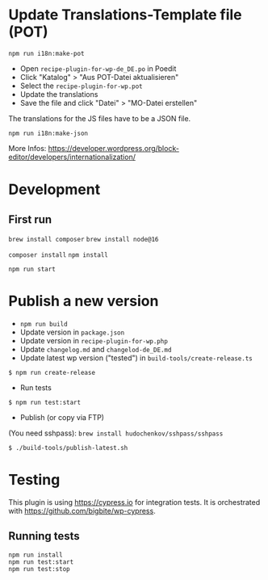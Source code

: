 # Update Translations-Template file (POT)

`npm run i18n:make-pot`

- Open `recipe-plugin-for-wp-de_DE.po` in Poedit
- Click "Katalog" > "Aus POT-Datei aktualisieren"
- Select the `recipe-plugin-for-wp.pot`
- Update the translations
- Save the file and click "Datei" > "MO-Datei erstellen"

The translations for the JS files have to be a JSON file.

`npm run i18n:make-json`

More Infos: https://developer.wordpress.org/block-editor/developers/internationalization/

# Development

## First run

`brew install composer`
`brew install node@16`

`composer install`
`npm install`

`npm run start`

# Publish a new version

- `npm run build`
- Update version in `package.json`
- Update version in `recipe-plugin-for-wp.php`
- Update `changelog.md` and `changelod-de_DE.md`
- Update latest wp version ("tested") in `build-tools/create-release.ts`

`$ npm run create-release`

- Run tests

`$ npm run test:start`

- Publish (or copy via FTP)

(You need sshpass): `brew install hudochenkov/sshpass/sshpass`

`$ ./build-tools/publish-latest.sh`

# Testing

This plugin is using https://cypress.io for integration tests.
It is orchestrated with https://github.com/bigbite/wp-cypress.

## Running tests

```
npm run install
npm run test:start
npm run test:stop
```
